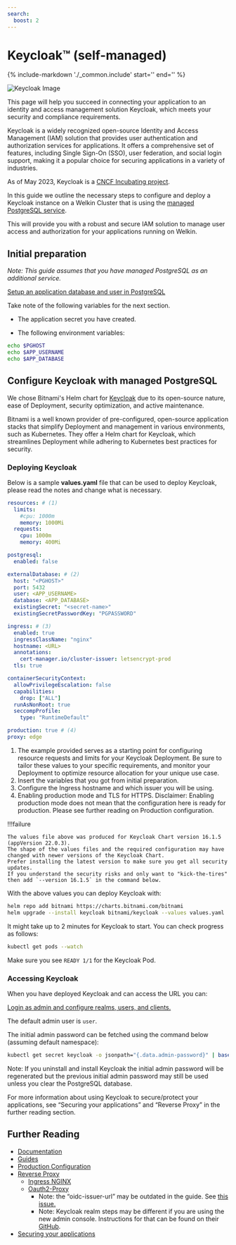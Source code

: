 ```yaml
---
search:
  boost: 2
---
```

# Keycloak™ (self-managed)

{%
   include-markdown './_common.include'
   start='<!--disclaimer-start-->'
   end='<!--disclaimer-end-->'
%}

![Keycloak Image](img/keycloakpic.png)

This page will help you succeed in connecting your application to an identity and access management solution Keycloak, which meets your security and compliance requirements.

Keycloak is a widely recognized open-source Identity and Access Management (IAM) solution that provides user authentication and authorization services for applications. It offers a comprehensive set of features, including Single Sign-On (SSO), user federation, and social login support, making it a popular choice for securing applications in a variety of industries.

As of May 2023, Keycloak is a [CNCF Incubating project](https://www.cncf.io/blog/2023/04/11/keycloak-joins-cncf-as-an-incubating-project/).

In this guide we outline the necessary steps to configure and deploy a Keycloak instance on a Welkin Cluster that is using the [managed PostgreSQL service](../additional-services/postgresql.md).

This will provide you with a robust and secure IAM solution to manage user access and authorization for your applications running on Welkin.

## Initial preparation

_Note: This guide assumes that you have managed PostgreSQL as an additional service._

[Setup an application database and user in PostgreSQL](../additional-services/postgresql.md)

Take note of the following variables for the next section.

- The application secret you have created.

- The following environment variables:

```sh
echo $PGHOST
echo $APP_USERNAME
echo $APP_DATABASE
```

## Configure Keycloak with managed PostgreSQL

We chose Bitnami's Helm chart for [Keycloak](https://github.com/bitnami/charts/tree/main/bitnami/keycloak) due to its open-source nature, ease of Deployment, security optimization, and active maintenance.

Bitnami is a well known provider of pre-configured, open-source application stacks that simplify Deployment and management in various environments, such as Kubernetes. They offer a Helm chart for Keycloak, which streamlines Deployment while adhering to Kubernetes best practices for security.

### Deploying Keycloak

Below is a sample **values.yaml** file that can be used to deploy Keycloak, please read the notes and change what is necessary.

```yaml
resources: # (1)
  limits:
    #cpu: 1000m
    memory: 1000Mi
  requests:
    cpu: 1000m
    memory: 400Mi

postgresql:
  enabled: false

externalDatabase: # (2)
  host: "<PGHOST>"
  port: 5432
  user: <APP_USERNAME>
  database: <APP_DATABASE>
  existingSecret: "<secret-name>"
  existingSecretPasswordKey: "PGPASSWORD"

ingress: # (3)
  enabled: true
  ingressClassName: "nginx"
  hostname: <URL>
  annotations:
    cert-manager.io/cluster-issuer: letsencrypt-prod
  tls: true

containerSecurityContext:
  allowPrivilegeEscalation: false
  capabilities:
    drop: ["ALL"]
  runAsNonRoot: true
  seccompProfile:
    type: "RuntimeDefault"

production: true # (4)
proxy: edge
```

1. The example provided serves as a starting point for configuring resource requests and limits for your Keycloak Deployment. Be sure to tailor these values to your specific requirements, and monitor your Deployment to optimize resource allocation for your unique use case.
1. Insert the variables that you got from initial preparation.
1. Configure the Ingress hostname and which issuer you will be using.
1. Enabling production mode and TLS for HTTPS. Disclaimer: Enabling production mode does not mean that the configuration here is ready for production. Please see further reading on Production configuration.

!!!failure

    The values file above was produced for Keycloak Chart version 16.1.5 (appVersion 22.0.3).
    The shape of the values files and the required configuration may have changed with newer versions of the Keycloak Chart.
    Prefer installing the latest version to make sure you get all security updates.
    If you understand the security risks and only want to "kick-the-tires" then add `--version 16.1.5` in the command below.

With the above values you can deploy Keycloak with:

```sh
helm repo add bitnami https://charts.bitnami.com/bitnami
helm upgrade --install keycloak bitnami/keycloak --values values.yaml
```

It might take up to 2 minutes for Keycloak to start. You can check progress as follows:

```sh
kubectl get pods --watch
```

Make sure you see `READY 1/1` for the Keycloak Pod.

### Accessing Keycloak

When you have deployed Keycloak and can access the URL you can:

[Login as admin and configure realms, users, and clients.](https://www.keycloak.org/getting-started/getting-started-kube)

The default admin user is `user`.

The initial admin password can be fetched using the command below (assuming default namespace):

```sh
kubectl get secret keycloak -o jsonpath="{.data.admin-password}" | base64 -d
```

Note: If you uninstall and install Keycloak the initial admin password will be regenerated but the previous initial admin password may still be used unless you clear the PostgreSQL database.

For more information about using Keycloak to secure/protect your applications, see “Securing your applications” and “Reverse Proxy” in the further reading section.

## Further Reading

- [Documentation](https://www.keycloak.org/documentation)
- [Guides](https://www.keycloak.org/guides)
- [Production Configuration](https://www.keycloak.org/server/configuration-production)
- [Reverse Proxy](https://www.keycloak.org/server/reverseproxy)
    - [Ingress NGINX](https://kubernetes.github.io/ingress-nginx/examples/auth/oauth-external-auth/)
    - [Oauth2-Proxy](https://oauth2-proxy.github.io/oauth2-proxy/configuration/providers/keycloak)
        - Note: the “oidc-issuer-url” may be outdated in the guide. See [this issue.](https://stackoverflow.com/questions/70577004/keycloak-could-not-find-resource-for-full-path)
        - Note: Keycloak realm steps may be different if you are using the new admin console. Instructions for that can be found on their [GitHub](https://github.com/oauth2-proxy/oauth2-proxy/blob/master/docs/docs/configuration/providers/keycloak_oidc.md).
- [Securing your applications](https://www.keycloak.org/securing-apps/overview)
